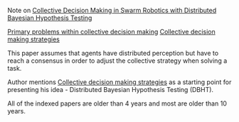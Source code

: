 Note on [Collective Decision Making in Swarm Robotics with Distributed Bayesian Hypothesis Testing](Papers/Collective%20Decision%20Making%20in%20Swarm%20Robotics%20with%20Distributed%20Bayesian%20Hypothesis%20Testing.pdf)

[Primary problems within collective decision making](Notes/Primary%20problems%20within%20collective%20decision%20making.md)
[Collective decision making strategies](Notes/Collective%20decision%20making%20strategies.md)

This paper assumes that agents have distributed perception but have to reach a consensus in order to adjust the collective strategy when solving a task.

Author mentions [Collective decision making strategies](Notes/Collective%20decision%20making%20strategies.md) as a starting point for presenting his idea - Distributed Bayesian Hypothesis Testing (DBHT).

All of the indexed papers are older than 4 years and most are older than 10 years.